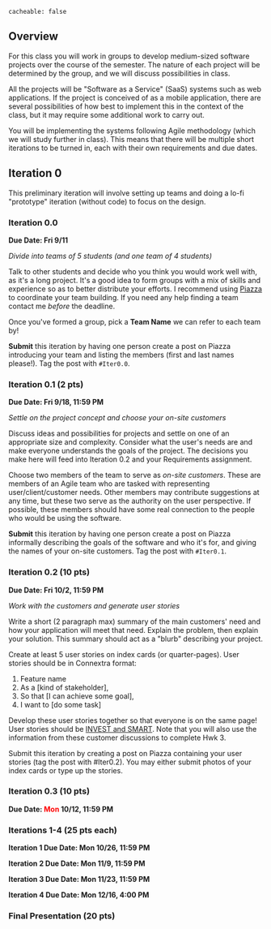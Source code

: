 ```
cacheable: false
```

## Overview

For this class you will work in groups to develop medium-sized software projects over the course of the semester. The nature of each project will be determined by the group, and we will discuss possibilities in class.

All the projects will be "Software as a Service" (SaaS) systems such as web applications. If the project is conceived of as a mobile application, there are several possibilities of how best to implement this in the context of the class, but it may require some additional work to carry out.

You  will be implementing the systems following Agile methodology (which we will study
  further in class). This means that there will be multiple short iterations to be turned in, each with their own requirements and due dates.

## Iteration 0

This preliminary iteration will involve setting up teams and doing a lo-fi "prototype" iteration (without code) to focus on the design.

### Iteration 0.0

**Due Date: Fri 9/11**

*Divide into teams of 5 students (and one team of 4 students)*

Talk to other students and decide who you think you would work well with, as it's a long project. It's a good idea to form groups with a mix of skills and experience so as to better distribute your efforts. I recommend using [Piazza](https://piazza.com/pugetsound/fall2015/csci240/home) to coordinate your team building. If you need any help finding a team contact me *before* the deadline.

Once  you've formed a group, pick a **Team Name** we can refer to each team by!

**Submit** this iteration by having one person create a post on Piazza introducing your team and listing the members (first and last names please!). Tag the post with `#Iter0.0`.

### Iteration 0.1 (2 pts)

**Due Date: Fri 9/18, 11:59 PM**

*Settle on the project concept and choose your on-site customers*

Discuss ideas and possibilities for projects and settle on one of an appropriate size and complexity. Consider what the user's needs are and make everyone understands the goals of the project. The decisions you make here will feed into Iteration 0.2 and your Requirements assignment.

Choose two members of the team to serve as *on-site customers*. These are members of an Agile team who are tasked with representing user/client/customer needs. Other members may contribute suggestions at any time, but these two serve as the authority on the user perspective. If possible, these members should have some real connection to the people who would be using the software.

**Submit** this iteration by having one person create a post on Piazza informally describing the goals of the software and who it's for, and giving the names of your on-site customers. Tag the post with `#Iter0.1`.

### Iteration 0.2 (10 pts)

**Due Date: Fri 10/2, 11:59 PM**

*Work with the customers and generate user stories*

Write a short (2 paragraph max) summary of the main customers' need and how your application will meet that need. Explain the problem, then explain your solution. This summary should act as a "blurb" describing your project.

Create at least 5 user stories on index cards (or quarter-pages). User stories should be in Connextra format:

1.   Feature name
2.   As a [kind of stakeholder],
3.   So that [I can achieve some goal],
4.   I want to [do some task]

Develop these user stories together so that everyone is on the same page! User stories should be [INVEST and SMART](http://xp123.com/articles/invest-in-good-stories-and-smart-tasks/). Note that you will also use the information from these customer discussions to complete Hwk 3.

Submit this iteration by creating a post on Piazza containing your user stories (tag the post with #Iter0.2). You may either submit photos of your index cards or type up the stories.

### Iteration 0.3 (10 pts)

**Due Date: <span style="color:red">Mon</span> 10/12, 11:59 PM**



### Iterations 1-4 (25 pts each)

**Iteration 1 Due Date: Mon 10/26, 11:59 PM**

**Iteration 2 Due Date: Mon 11/9, 11:59 PM**

**Iteration 3 Due Date: Mon 11/23, 11:59 PM**

**Iteration 4 Due Date: Mon 12/16, 4:00 PM**


### Final Presentation (20 pts)
